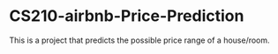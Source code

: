 # CS210-airbnb-Price-Prediction
 This is a project that predicts the possible price range of a house/room.
